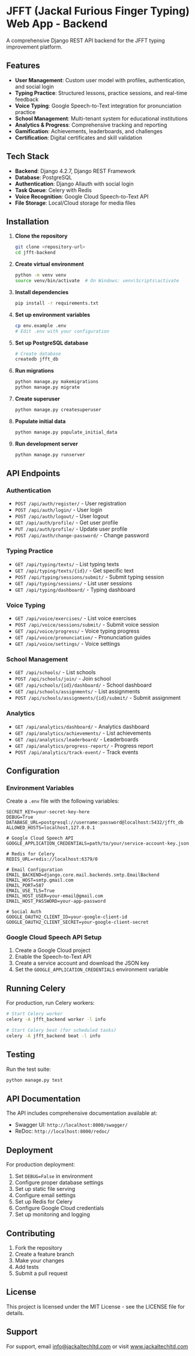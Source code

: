 # JFFT (Jackal Furious Finger Typing) Web App - Backend

A comprehensive Django REST API backend for the JFFT typing improvement platform.

## Features

- **User Management**: Custom user model with profiles, authentication, and social login
- **Typing Practice**: Structured lessons, practice sessions, and real-time feedback
- **Voice Typing**: Google Speech-to-Text integration for pronunciation practice
- **School Management**: Multi-tenant system for educational institutions
- **Analytics & Progress**: Comprehensive tracking and reporting
- **Gamification**: Achievements, leaderboards, and challenges
- **Certification**: Digital certificates and skill validation

## Tech Stack

- **Backend**: Django 4.2.7, Django REST Framework
- **Database**: PostgreSQL
- **Authentication**: Django Allauth with social login
- **Task Queue**: Celery with Redis
- **Voice Recognition**: Google Cloud Speech-to-Text API
- **File Storage**: Local/Cloud storage for media files

## Installation

1. **Clone the repository**
   ```bash
   git clone <repository-url>
   cd jfft-backend
   ```

2. **Create virtual environment**
   ```bash
   python -m venv venv
   source venv/bin/activate  # On Windows: venv\Scripts\activate
   ```

3. **Install dependencies**
   ```bash
   pip install -r requirements.txt
   ```

4. **Set up environment variables**
   ```bash
   cp env.example .env
   # Edit .env with your configuration
   ```

5. **Set up PostgreSQL database**
   ```bash
   # Create database
   createdb jfft_db
   ```

6. **Run migrations**
   ```bash
   python manage.py makemigrations
   python manage.py migrate
   ```

7. **Create superuser**
   ```bash
   python manage.py createsuperuser
   ```

8. **Populate initial data**
   ```bash
   python manage.py populate_initial_data
   ```

9. **Run development server**
   ```bash
   python manage.py runserver
   ```

## API Endpoints

### Authentication
- `POST /api/auth/register/` - User registration
- `POST /api/auth/login/` - User login
- `POST /api/auth/logout/` - User logout
- `GET /api/auth/profile/` - Get user profile
- `PUT /api/auth/profile/` - Update user profile
- `POST /api/auth/change-password/` - Change password

### Typing Practice
- `GET /api/typing/texts/` - List typing texts
- `GET /api/typing/texts/{id}/` - Get specific text
- `POST /api/typing/sessions/submit/` - Submit typing session
- `GET /api/typing/sessions/` - List user sessions
- `GET /api/typing/dashboard/` - Typing dashboard

### Voice Typing
- `GET /api/voice/exercises/` - List voice exercises
- `POST /api/voice/sessions/submit/` - Submit voice session
- `GET /api/voice/progress/` - Voice typing progress
- `GET /api/voice/pronunciation/` - Pronunciation guides
- `GET /api/voice/settings/` - Voice settings

### School Management
- `GET /api/schools/` - List schools
- `POST /api/schools/join/` - Join school
- `GET /api/schools/{id}/dashboard/` - School dashboard
- `GET /api/schools/assignments/` - List assignments
- `POST /api/schools/assignments/{id}/submit/` - Submit assignment

### Analytics
- `GET /api/analytics/dashboard/` - Analytics dashboard
- `GET /api/analytics/achievements/` - List achievements
- `GET /api/analytics/leaderboard/` - Leaderboards
- `GET /api/analytics/progress-report/` - Progress report
- `POST /api/analytics/track-event/` - Track events

## Configuration

### Environment Variables

Create a `.env` file with the following variables:

```env
SECRET_KEY=your-secret-key-here
DEBUG=True
DATABASE_URL=postgresql://username:password@localhost:5432/jfft_db
ALLOWED_HOSTS=localhost,127.0.0.1

# Google Cloud Speech API
GOOGLE_APPLICATION_CREDENTIALS=path/to/your/service-account-key.json

# Redis for Celery
REDIS_URL=redis://localhost:6379/0

# Email Configuration
EMAIL_BACKEND=django.core.mail.backends.smtp.EmailBackend
EMAIL_HOST=smtp.gmail.com
EMAIL_PORT=587
EMAIL_USE_TLS=True
EMAIL_HOST_USER=your-email@gmail.com
EMAIL_HOST_PASSWORD=your-app-password

# Social Auth
GOOGLE_OAUTH2_CLIENT_ID=your-google-client-id
GOOGLE_OAUTH2_CLIENT_SECRET=your-google-client-secret
```

### Google Cloud Speech API Setup

1. Create a Google Cloud project
2. Enable the Speech-to-Text API
3. Create a service account and download the JSON key
4. Set the `GOOGLE_APPLICATION_CREDENTIALS` environment variable

## Running Celery

For production, run Celery workers:

```bash
# Start Celery worker
celery -A jfft_backend worker -l info

# Start Celery beat (for scheduled tasks)
celery -A jfft_backend beat -l info
```

## Testing

Run the test suite:

```bash
python manage.py test
```

## API Documentation

The API includes comprehensive documentation available at:
- Swagger UI: `http://localhost:8000/swagger/`
- ReDoc: `http://localhost:8000/redoc/`

## Deployment

For production deployment:

1. Set `DEBUG=False` in environment
2. Configure proper database settings
3. Set up static file serving
4. Configure email settings
5. Set up Redis for Celery
6. Configure Google Cloud credentials
7. Set up monitoring and logging

## Contributing

1. Fork the repository
2. Create a feature branch
3. Make your changes
4. Add tests
5. Submit a pull request

## License

This project is licensed under the MIT License - see the LICENSE file for details.

## Support

For support, email info@jackaltechltd.com or visit www.jackaltechltd.com